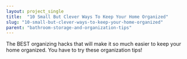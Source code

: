 ```yaml
---
layout: project_single
title:  "10 Small But Clever Ways To Keep Your Home Organized"
slug: "10-small-but-clever-ways-to-keep-your-home-organized"
parent: "bathroom-storage-and-organization-tips"
---
```

The BEST organizing hacks that will make it so much easier to keep your home organized. You have to try these organization tips!